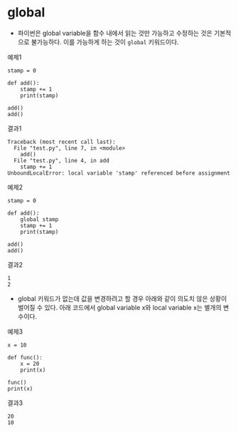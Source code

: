 # global

- 파이썬은 global variable을 함수 내에서 읽는 것만 가능하고 수정하는 것은 기본적으로 불가능하다. 이를 가능하게 하는 것이 `global` 키워드이다. 

예제1
```
stamp = 0

def add():
    stamp += 1
    print(stamp)

add()
add()
```

결과1
```
Traceback (most recent call last):
  File "test.py", line 7, in <module>
    add()
  File "test.py", line 4, in add
    stamp += 1
UnboundLocalError: local variable 'stamp' referenced before assignment
```

예제2
```
stamp = 0

def add():
    global stamp
    stamp += 1
    print(stamp)

add()
add()
```

결과2
```
1
2
```

- global 키워드가 없는데 값을 변경하려고 할 경우 아래와 같이 의도치 않은 상황이 벌어질 수 있다. 아래 코드에서 global variable x와 local variable x는 별개의 변수이다.

예제3
```
x = 10

def func():
    x = 20
    print(x)

func()
print(x)
```

결과3
```
20
10
```

